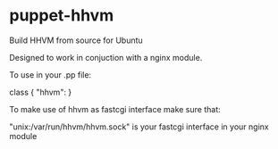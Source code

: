 puppet-hhvm
===========

Build HHVM from source for Ubuntu

Designed to work in conjuction with a nginx module.

To use in your .pp file:

class { "hhvm": }

To make use of hhvm as fastcgi interface make sure that:

"unix:/var/run/hhvm/hhvm.sock" is your fastcgi interface in your nginx module
